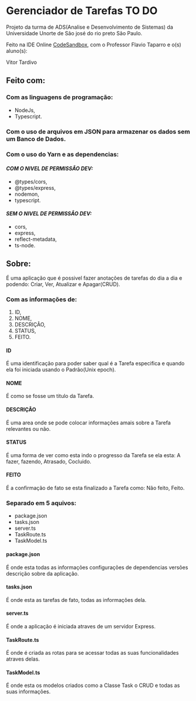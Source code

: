 # **Gerenciador de Tarefas TO DO**
Projeto da turma de ADS(Analise e Desenvolvimento de Sistemas) da Universidade Unorte de São josé do rio preto São Paulo.

Feito na IDE Online [CodeSandbox](https://codesandbox.io/), com o Professor Flavio Taparro e o(s) aluno(s):

Vitor Tardivo

## **Feito com:**
### Com as linguagens de programação: 
- NodeJs, 
- Typescript.
    
### Com o uso de arquivos em JSON para armazenar os dados sem um Banco de Dados.

### Com o uso do Yarn e as dependencias: 
#### *COM O NIVEL DE PERMISSÂO DEV:*
- @types/cors,
- @types/express,
- nodemon,
- typescript.
#### *SEM O NIVEL DE PERMISSÂO DEV:*
- cors,
- express,
- reflect-metadata,
- ts-node.

## **Sobre:**
É uma aplicação que é possivel fazer anotações de tarefas do dia a dia e podendo: Criar, Ver, Atualizar e Apagar(CRUD).

### Com as informações de:
1. ID,
2. NOME,
3. DESCRIÇÂO,
4. STATUS,
5. FEITO.

#### ID 
É uma identificação para poder saber qual é a Tarefa especifica e quando ela foi iniciada usando o Padrão(Unix epoch).
#### NOME 
É como se fosse um titulo da Tarefa.
#### DESCRIÇÂO 
É uma area onde se pode colocar informações amais sobre a Tarefa relevantes ou não.
#### STATUS 
É uma forma de ver como esta indo o progresso da Tarefa se ela esta: A fazer, fazendo, Atrasado, Cocluido.
#### FEITO 
É a confirmação de fato se esta finalizado a Tarefa como: Não feito, Feito.

### Separado em 5 aquivos:
- package.json
- tasks.json
- server.ts
- TaskRoute.ts
- TaskModel.ts

#### package.json
É onde esta todas as informações configurações de dependencias versões descrição sobre da aplicação.
#### tasks.json
É onde esta as tarefas de fato, todas as informações dela.
#### server.ts
É onde a aplicação é iniciada atraves de um servidor Express.
#### TaskRoute.ts
É onde é criada as rotas para se acessar todas as suas funcionalidades atraves delas.
#### TaskModel.ts
É onde esta os modelos criados como a Classe Task o CRUD e todas as suas informações.
